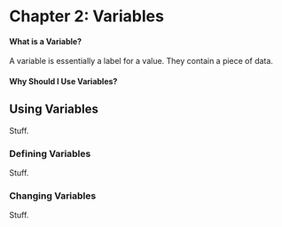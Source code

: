 # Chapter 2: Variables

#### What is a Variable?

A variable is essentially a label for a value. They contain a piece of data.

#### Why Should I Use Variables?

## Using Variables

Stuff.

### Defining Variables

Stuff.

### Changing Variables

Stuff.

